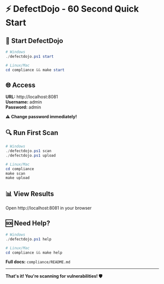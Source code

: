 # ⚡ DefectDojo - 60 Second Quick Start

## 🚀 Start DefectDojo

```powershell
# Windows
./defectdojo.ps1 start

# Linux/Mac
cd compliance && make start
```

## 🌐 Access

**URL:** http://localhost:8081  
**Username:** admin  
**Password:** admin  

⚠️ **Change password immediately!**

## 🔍 Run First Scan

```powershell
# Windows
./defectdojo.ps1 scan
./defectdojo.ps1 upload

# Linux/Mac
cd compliance
make scan
make upload
```

## 📊 View Results

Open http://localhost:8081 in your browser

## 🆘 Need Help?

```powershell
# Windows
./defectdojo.ps1 help

# Linux/Mac
cd compliance && make help
```

**Full docs:** `compliance/README.md`

---

**That's it! You're scanning for vulnerabilities! 🛡️**
